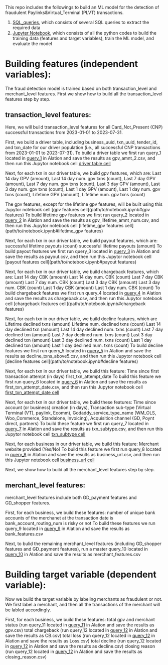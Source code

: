 This repo includes the followings to build an ML model for the detection of fraudulent Paylinks&Virtual_Terminal (PLVT) transactions.
1. [SQL_queries](https://github.com/nhosseinidehaj-godaddy/Fraud_detection_ML_model_for_PLVT_txns/blob/main/src/queries.sql), which consists of several SQL queries to extract the required data 
2. [Jupyter Notebook](https://github.com/nhosseinidehaj-godaddy/Fraud_detection_ML_model_for_PLVT_txns/blob/main/src/queries.sql), which consists of all the python codes to build the training data (features and target variables), train the ML model, and evaluate the model 

# Building features (independent variables):
The fraud detection model is trained based on both transaction_level and merchant_level features.
First we show how to build all the transaction_level features step by step.
## transaction_level features:
Here, we will build transaction_level features for all Card_Not_Present (CNP) successful transactions from 2023-01-01 to 2023-07-31.

First, we build a driver table, including business_uuid, txn_uuid, tender_id, and txn_date for our driver population (i.e., all successful CNP transactions from 2023-01-01 to 2023-07-31).
To build a driver table we first run query_1 located in [query_1](https://github.com/nhosseinidehaj-godaddy/Fraud_detection_ML_model_for_PLVT_txns/blob/main/src/queries.sql) in Alation and save the results as gpv_amnt_2.csv, and then run this Jupytor notebook cell [driver table cell](path/to/notebook.ipynb#driver_table)

Next, for each txn in our driver table, we build gpv features, which are: 
Last 14 day GPV (amount), Last 14 day num. gpv txns (count),
Last 7 day GPV (amount), Last 7 day num. gpv txns (count),
Last 3 day GPV (amount), Last 3 day num. gpv txns (count),
Last 1 day GPV (amount), Last 1 day num. gpv txns (count),
Lifetime GPV (amount), Lifetime num. gpv txns (count)

The gpv features, except for the lifetime gpv features, will be built using this Jupytor notebook cell [gpv features cell](path/to/notebook.ipynb#gpv features)
To build lifetime gpv features we first run query_2 located in [query_2](https://github.com/nhosseinidehaj-godaddy/Fraud_detection_ML_model_for_PLVT_txns/blob/main/src/queries.sql) in Alation and save the results as gpv_lifetime_amnt_num.csv, and then run this Jupytor notebook cell [lifetime_gpv features cell](path/to/notebook.ipynb#lifetime_gpv features)

Next, for each txn in our driver table, we build payout features, which are:
successful lifetime payouts (count)
successful lifetime payouts (amount)
To build payout features we first run query_3 located in [query_3](https://github.com/nhosseinidehaj-godaddy/Fraud_detection_ML_model_for_PLVT_txns/blob/main/src/queries.sql) in Alation and save the results as payout.csv, and then run this Jupytor notebook cell [payout features cell](path/to/notebook.ipynb#payout features)


Next, for each txn in our driver table, we build chargeback features, which are:
Last 14 day CBK (amount)
Last 14 day num. CBK (count)
Last 7 day CBK (amount)
Last 7 day num. CBK (count)
Last 3 day CBK (amount)
Last 3 day num. CBK (count)
Last 1 day CBK (amount)
Last 1 day num. CBK (count)
To build chargeback features we first run query_4 located in [query_4](https://github.com/nhosseinidehaj-godaddy/Fraud_detection_ML_model_for_PLVT_txns/blob/main/src/queries.sql) in Alation and save the results as chargeback.csv, and then run this Jupytor notebook cell [chargeback features cell](path/to/notebook.ipynb#chargeback features)

Next, for each txn in our driver table, we build decline features, which are
Lifetime declined txns (amount)
Lifetime num. declined txns (count)
Last 14 day declined txn (amount)
Last 14 day declined num. txns (count)
Last 7 day declined txn (amount)
Last 7 day declined num. txns (count)
Last 3 day declined txn (amount)
Last 3 day declined num. txns (count)
Last 1 day declined txn (amount)
Last 1 day declined num. txns (count)
To build decline features we first run query_5 located in [query_5](https://github.com/nhosseinidehaj-godaddy/Fraud_detection_ML_model_for_PLVT_txns/blob/main/src/queries.sql) in Alation and save the results as decline_txns_above5.csv, and then run this Jupytor notebook cell [decline features cell](path/to/notebook.ipynb#decline features)

Next, for each txn in our driver table, we build this feature: 
Time since first transaction attempt (in days) 
first_txn_attempt_date
To build this feature we first run query_6 located in [query_6](https://github.com/nhosseinidehaj-godaddy/Fraud_detection_ML_model_for_PLVT_txns/blob/main/src/queries.sql) in Alation and save the results as first_txn_attempt_date.csv, and then run this Jupytor notebook cell [first_txn_attempt_date cell](path/to/notebook.ipynb#first_txn_attempt_date)

Next, for each txn in our driver table, we build these features: 
Time since account (or business) creation (in days), 
Transaction sub-type (Virtual Terminal (VT), paylink, Ecomm), 
Godaddy_service_type_name (WM_OLS, Woo_Commerce, Standalone, Invoicing), 
Acquisition channel (GD, Poynt direct, partners)
To build these feature we first run query_7 located in [query_7](https://github.com/nhosseinidehaj-godaddy/Fraud_detection_ML_model_for_PLVT_txns/blob/main/src/queries.sql) in Alation and save the results as txn_subtype.csv, and then run this Jupytor notebook cell [txn_subtype cell](path/to/notebook.ipynb#txn_subtype)

Next, for each business in our driver table, we build this feature: 
Merchant website provided (Yes/No)
To build this feature we first run query_8 located in [query_8](https://github.com/nhosseinidehaj-godaddy/Fraud_detection_ML_model_for_PLVT_txns/blob/main/src/queries.sql) in Alation and save the results as business_url.csv, and then run this Jupytor notebook cell [business_url cell](path/to/notebook.ipynb#business_url)

Next, we show how to build all the merchant_level features step by step.
## merchant_level features:
merchant_level features include both GD_payment features and GD_shopper features.

First, for each business, we build these features: 
number of unique bank accounts of the merchanet at the transaction date
is bank_account_routing_num is risky or not 
To build these features we run query_9 located in [query_9](https://github.com/nhosseinidehaj-godaddy/Fraud_detection_ML_model_for_PLVT_txns/blob/main/src/queries.sql) in Alation and save the results as bank_features.csv


Next, to bulid the remaining merchant_level features (including GD_shopper features and GD_payment features), run a master query_10 located in [query_10](https://github.com/nhosseinidehaj-godaddy/Fraud_detection_ML_model_for_PLVT_txns/blob/main/src/queries.sql) in Alation and save the results as merchant_features.csv


# Building target variable (dependent variable):

Now we build the target variable by labeling merchants as fraudulent or not. We first label a merchant, and then all the transactions of the merchant will be labled accordingly. 

First, for each business, we build these features:
total gpv and merchant status (run query_11 located in [query_11](https://github.com/nhosseinidehaj-godaddy/Fraud_detection_ML_model_for_PLVT_txns/blob/main/src/queries.sql) in Alation and save the results as gpv.csv)
total chargeback (run query_12 located in [query_12](https://github.com/nhosseinidehaj-godaddy/Fraud_detection_ML_model_for_PLVT_txns/blob/main/src/queries.sql) in Alation and save the results as CB.csv)
total loss (run query_12 located in [query_12](https://github.com/nhosseinidehaj-godaddy/Fraud_detection_ML_model_for_PLVT_txns/blob/main/src/queries.sql) in Alation and save the results as Loss.csv)
total decline (run query_12 located in [query_12](https://github.com/nhosseinidehaj-godaddy/Fraud_detection_ML_model_for_PLVT_txns/blob/main/src/queries.sql) in Alation and save the results as decline.csv)
closing reason (run query_12 located in [query_12](https://github.com/nhosseinidehaj-godaddy/Fraud_detection_ML_model_for_PLVT_txns/blob/main/src/queries.sql) in Alation and save the results as closing_reason.csv)





















